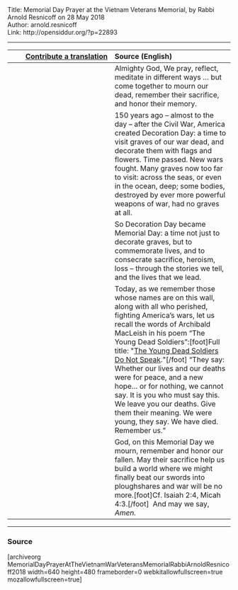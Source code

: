 <html>
<head></head>
<body>
Title: Memorial Day Prayer at the Vietnam Veterans Memorial, by Rabbi Arnold Resnicoff on 28 May 2018<br />
Author: arnold.resnicoff<br />
Link: http://opensiddur.org/?p=22893
<p />
<hr />

<table style="margin-left: auto;margin-right: auto;" class="draggable">
<thead><tr><th id="x" style="text-align: right;"><a href="/contributing/upload/">Contribute a translation</a></th><th style="text-align: left;">Source (English)</th></tr></thead>
<tbody>
<tr><td style="vertical-align:top;" width="46%">
<div class="liturgy"><span lang="he">

</span></div></td>
 
<td style="vertical-align:top;" width="53%">
<div class="english">
Almighty God, 
We pray, reflect, meditate in different ways …
but come together to mourn our dead, 
remember their sacrifice, 
and honor their memory. 
</div></td></tr>


<tr><td style="vertical-align:top;" width="46%">
<div class="liturgy"><span lang="he">

</span></div></td>
 
<td style="vertical-align:top;" width="53%">
<div class="english">
150 years ago – almost to the day – after the Civil War, 
America created Decoration Day: 
a time to visit graves of our war dead, 
and decorate them with flags and flowers. 
Time passed. 
New wars fought. 
Many graves now too far to visit: 
across the seas, 
or even in the ocean, deep; 
some bodies, 
destroyed by ever more powerful weapons of war, 
had no graves at all. 
</div></td></tr>


<tr><td style="vertical-align:top;" width="46%">
<div class="liturgy"><span lang="he">

</span></div></td>
 
<td style="vertical-align:top;" width="53%">
<div class="english">
So Decoration Day became Memorial Day: 
a time not just to decorate graves, 
but to commemorate lives, 
and to consecrate sacrifice, heroism, loss –  
through the stories we tell, 
and the lives that we lead. 
</div></td></tr>


<tr><td style="vertical-align:top;" width="46%">
<div class="liturgy"><span lang="he">

</span></div></td>
 
<td style="vertical-align:top;" width="53%">
<div class="english">
Today, as we remember those whose names are on this wall, 
along with all who perished, fighting America’s wars, 
let us recall the words of Archibald MacLeish 
in his poem “The Young Dead Soldiers”:[foot]Full title: "<a href="https://www.loc.gov/teachers/lyrical/poems/docs/young_trans.pdf">The Young Dead Soldiers Do Not Speak</a>."[/foot] 
“They say: 
Whether our lives and our deaths 
were for peace, and a new hope…
or for nothing, we cannot say. 
It is you who must say this. 
We leave you our deaths. 
Give them their meaning. 
We were young, they say. 
We have died. Remember us.” 
</div></td></tr>


<tr><td style="vertical-align:top;" width="46%">
<div class="liturgy"><span lang="he">

</span></div></td>
 
<td style="vertical-align:top;" width="53%">
<div class="english">
God, 
on this Memorial Day we mourn, 
remember and honor our fallen. 
May their sacrifice help us build a world 
where we might finally beat our swords into ploughshares 
and war will be no more.[foot]Cf. Isaiah 2:4, Micah 4:3.[/foot]&nbsp;
And may we say, <em>Amen.</em>
</div></td></tr>
</tbody></table>

<hr />

<h3>Source</h3>

[archiveorg MemorialDayPrayerAtTheVietnamWarVeteransMemorialRabbiArnoldResnicoff2018 width=640 height=480 frameborder=0 webkitallowfullscreen=true mozallowfullscreen=true]



</body>
</html>